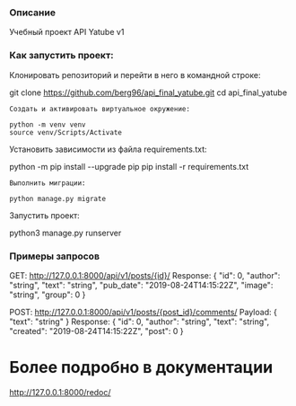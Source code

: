 ### Описание

Учебный проект API Yatube v1


### Как запустить проект:

Клонировать репозиторий и перейти в него в командной строке:

git clone https://github.com/berg96/api_final_yatube.git
cd api_final_yatube
```
Cоздать и активировать виртуальное окружение:

python -m venv venv
source venv/Scripts/Activate
```
Установить зависимости из файла requirements.txt:

python -m pip install --upgrade pip
pip install -r requirements.txt
```
Выполнить миграции:

python manage.py migrate
```
Запустить проект:

python3 manage.py runserver


### Примеры запросов

GET: http://127.0.0.1:8000/api/v1/posts/{id}/
Response:
{
  "id": 0,
  "author": "string",
  "text": "string",
  "pub_date": "2019-08-24T14:15:22Z",
  "image": "string",
  "group": 0
}

POST: http://127.0.0.1:8000/api/v1/posts/{post_id}/comments/
Payload:
{
  "text": "string"
}
Response:
{
  "id": 0,
  "author": "string",
  "text": "string",
  "created": "2019-08-24T14:15:22Z",
  "post": 0
}

# Более подробно в документации 
http://127.0.0.1:8000/redoc/
